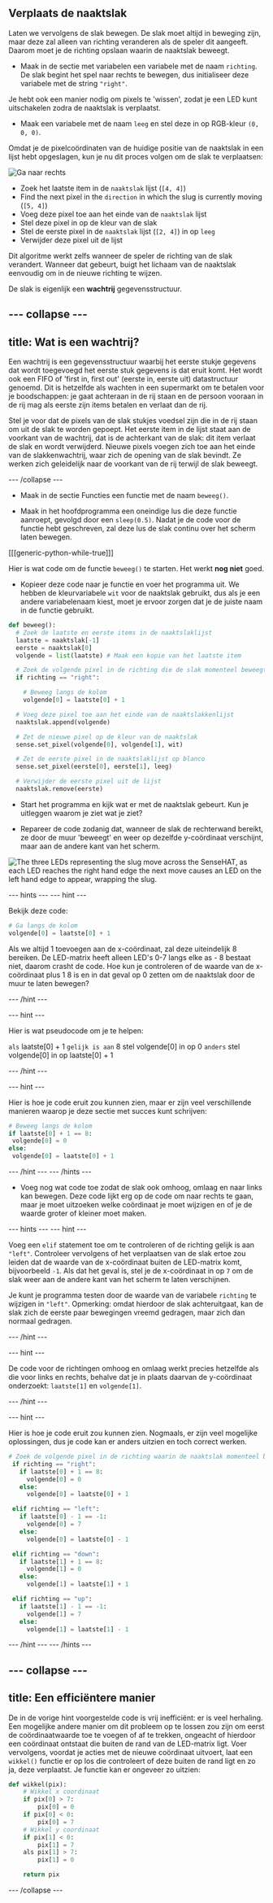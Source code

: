 ## Verplaats de naaktslak

Laten we vervolgens de slak bewegen. De slak moet altijd in beweging zijn, maar deze zal alleen van richting veranderen als de speler dit aangeeft. Daarom moet je de richting opslaan waarin de naaktslak beweegt.

+ Maak in de sectie met variabelen een variabele met de naam `richting`. De slak begint het spel naar rechts te bewegen, dus initialiseer deze variabele met de string `"right"`.

Je hebt ook een manier nodig om pixels te 'wissen', zodat je een LED kunt uitschakelen zodra de naaktslak is verplaatst.

+ Maak een variabele met de naam `leeg` en stel deze in op RGB-kleur `(0, 0, 0)`.

Omdat je de pixelcoördinaten van de huidige positie van de naaktslak in een lijst hebt opgeslagen, kun je nu dit proces volgen om de slak te verplaatsen:

![Ga naar rechts](images/move-right.png)

+ Zoek het laatste item in de `naaktslak` lijst (`[4, 4]`)
+ Find the next pixel in the `direction` in which the slug is currently moving (`[5, 4]`)
+ Voeg deze pixel toe aan het einde van de `naaktslak` lijst
+ Stel deze pixel in op de kleur van de slak
+ Stel de eerste pixel in de `naaktslak` lijst (`[2, 4]`) in op `leeg`
+ Verwijder deze pixel uit de lijst

Dit algoritme werkt zelfs wanneer de speler de richting van de slak verandert. Wanneer dat gebeurt, buigt het lichaam van de naaktslak eenvoudig om in de nieuwe richting te wijzen.

De slak is eigenlijk een **wachtrij** gegevensstructuur.

--- collapse ---
---
title: Wat is een wachtrij?
---

Een wachtrij is een gegevensstructuur waarbij het eerste stukje gegevens dat wordt toegevoegd het eerste stuk gegevens is dat eruit komt. Het wordt ook een FIFO of 'first in, first out' (eerste in, eerste uit) datastructuur genoemd. Dit is hetzelfde als wachten in een supermarkt om te betalen voor je boodschappen: je gaat achteraan in de rij staan en de persoon vooraan in de rij mag als eerste zijn items betalen en verlaat dan de rij.

Stel je voor dat de pixels van de slak stukjes voedsel zijn die in de rij staan om uit de slak te worden gepoept. Het eerste item in de lijst staat aan de voorkant van de wachtrij, dat is de achterkant van de slak: dit item verlaat de slak en wordt verwijderd. Nieuwe pixels voegen zich toe aan het einde van de slakkenwachtrij, waar zich de opening van de slak bevindt. Ze werken zich geleidelijk naar de voorkant van de rij terwijl de slak beweegt.

--- /collapse ---

+ Maak in de sectie Functies een functie met de naam `beweeg()`.

+ Maak in het hoofdprogramma een oneindige lus die deze functie aanroept, gevolgd door een `sleep(0.5)`. Nadat je de code voor de functie hebt geschreven, zal deze lus de slak continu over het scherm laten bewegen.

[[[generic-python-while-true]]]

Hier is wat code om de functie `beweeg()` te starten. Het werkt **nog niet** goed.

+ Kopieer deze code naar je functie en voer het programma uit. We hebben de kleurvariabele `wit` voor de naaktslak gebruikt, dus als je een andere variabelenaam kiest, moet je ervoor zorgen dat je de juiste naam in de functie gebruikt.

```python
def beweeg():
  # Zoek de laatste en eerste items in de naaktslaklijst
  laatste = naaktslak[-1]
  eerste = naaktslak[0]
  volgende = list(laatste) # Maak een kopie van het laatste item

  # Zoek de volgende pixel in de richting die de slak momenteel beweegt
  if richting == "right":

    # Beweeg langs de kolom
    volgende[0] = laatste[0] + 1

  # Voeg deze pixel toe aan het einde van de naaktslakkenlijst
  naaktslak.append(volgende)

  # Zet de nieuwe pixel op de kleur van de naaktslak
  sense.set_pixel(volgende[0], volgende[1], wit)

  # Zet de eerste pixel in de naaktslaklijst op blanco
  sense.set_pixel(eerste[0], eerste[1], leeg)

  # Verwijder de eerste pixel uit de lijst
  naaktslak.remove(eerste)
```

+ Start het programma en kijk wat er met de naaktslak gebeurt. Kun je uitleggen waarom je ziet wat je ziet?

+ Repareer de code zodanig dat, wanneer de slak de rechterwand bereikt, ze door de muur 'beweegt' en weer op dezelfde y-coördinaat verschijnt, maar aan de andere kant van het scherm.

![The three LEDs representing the slug move across the SenseHAT, as each LED reaches the right hand edge the next move causes an LED on the left hand edge to appear, wrapping the slug.](images/wrap-slug.gif)

--- hints --- --- hint ---

Bekijk deze code:

```python
# Ga langs de kolom
volgende[0] = laatste[0] + 1
```

Als we altijd 1 toevoegen aan de x-coördinaat, zal deze uiteindelijk 8 bereiken. De LED-matrix heeft alleen LED's 0-7 langs elke as - 8 bestaat niet, daarom crasht de code. Hoe kun je controleren of de waarde van de x-coördinaat plus 1 8 is en in dat geval op 0 zetten om de naaktslak door de muur te laten bewegen?

--- /hint ---

--- hint ---

Hier is wat pseudocode om je te helpen:

`als` laatste[0] + 1 `gelijk is aan` 8 stel volgende[0] in op 0 `anders` stel volgende[0] in op laatste[0] + 1

--- /hint ---

--- hint ---

Hier is hoe je code eruit zou kunnen zien, maar er zijn veel verschillende manieren waarop je deze sectie met succes kunt schrijven:

```python
# Beweeg langs de kolom
if laatste[0] + 1 == 8:
 volgende[0] = 0
else:
 volgende[0] = laatste[0] + 1
```

--- /hint --- --- /hints ---

+ Voeg nog wat code toe zodat de slak ook omhoog, omlaag en naar links kan bewegen. Deze code lijkt erg op de code om naar rechts te gaan, maar je moet uitzoeken welke coördinaat je moet wijzigen en of je de waarde groter of kleiner moet maken.

--- hints --- --- hint ---

Voeg een `elif` statement toe om te controleren of de richting gelijk is aan `"left"`. Controleer vervolgens of het verplaatsen van de slak ertoe zou leiden dat de waarde van de x-coördinaat buiten de LED-matrix komt, bijvoorbeeld `-1`. Als dat het geval is, stel je de x-coördinaat in op `7` om de slak weer aan de andere kant van het scherm te laten verschijnen.

Je kunt je programma testen door de waarde van de variabele `richting` te wijzigen in `"left"`. Opmerking: omdat hierdoor de slak achteruitgaat, kan de slak zich de eerste paar bewegingen vreemd gedragen, maar zich dan normaal gedragen.

--- /hint ---

--- hint ---

De code voor de richtingen omhoog en omlaag werkt precies hetzelfde als die voor links en rechts, behalve dat je in plaats daarvan de y-coördinaat onderzoekt: `laatste[1]` en `volgende[1]`.

--- /hint ---

--- hint ---

Hier is hoe je code eruit zou kunnen zien. Nogmaals, er zijn veel mogelijke oplossingen, dus je code kan er anders uitzien en toch correct werken.

```python
# Zoek de volgende pixel in de richting waarin de naaktslak momenteel beweegt
 if richting == "right":
   if laatste[0] + 1 == 8:
     volgende[0] = 0
   else:
     volgende[0] = laatste[0] + 1

 elif richting == "left":
   if laatste[0] - 1 == -1:
     volgende[0] = 7
   else:
     volgende[0] = laatste[0] - 1

 elif richting == "down":
   if laatste[1] + 1 == 8:
     volgende[1] = 0
   else:
     volgende[1] = laatste[1] + 1

 elif richting == "up":
   if laatste[1] - 1 == -1:
     volgende[1] = 7
   else:
     volgende[1] = laatste[1] - 1
```

--- /hint --- --- /hints ---

--- collapse ---
---
title: Een efficiëntere manier
---

De in de vorige hint voorgestelde code is vrij inefficiënt: er is veel herhaling. Een mogelijke andere manier om dit probleem op te lossen zou zijn om eerst de coördinaatwaarde toe te voegen of af te trekken, ongeacht of hierdoor een coördinaat ontstaat die buiten de rand van de LED-matrix ligt. Voer vervolgens, voordat je acties met de nieuwe coördinaat uitvoert, laat een `wikkel()` functie er op los die controleert of deze buiten de rand ligt en zo ja, deze verplaatst. Je functie kan er ongeveer zo uitzien:

```python
def wikkel(pix):
    # Wikkel x coordinaat
    if pix[0] > 7:
        pix[0] = 0
    if pix[0] < 0:
        pix[0] = 7
    # Wikkel y coordinaat
    if pix[1] < 0:
        pix[1] = 7
    als pix[1] > 7:
        pix[1] = 0

    return pix
```

--- /collapse ---
